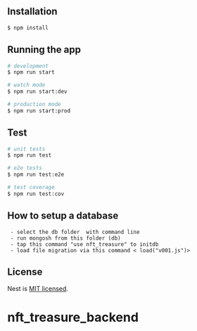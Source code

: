 
## Installation

```bash
$ npm install
```

## Running the app

```bash
# development
$ npm run start

# watch mode
$ npm run start:dev

# production mode
$ npm run start:prod
```

## Test

```bash
# unit tests
$ npm run test

# e2e tests
$ npm run test:e2e

# test coverage
$ npm run test:cov
```
## How to setup a database

``` 
 - select the db folder  with command line
 - run mongosh from this folder (db)
 - tap this command "use nft_treasure" to initdb
 - load file migration via this command < load("v001.js")>

```

## License

Nest is [MIT licensed](LICENSE).
# nft_treasure_backend
